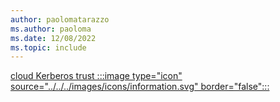 ```yaml
---
author: paolomatarazzo
ms.author: paoloma
ms.date: 12/08/2022
ms.topic: include
---
```


[cloud Kerberos trust :::image type="icon" source="../../../images/icons/information.svg" border="false":::](../hello-how-it-works-technology.md#cloud-kerberos-trust "This trust type uses security keys to authenticate the users to Active Directory. It's not required to issue any certificates, making it the recommended choice for environments that do not need certificate authentication")